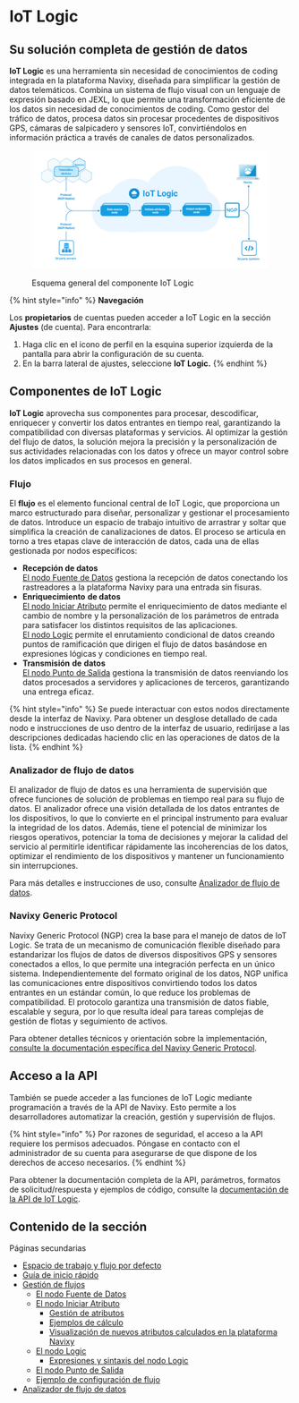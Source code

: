 # IoT Logic

## Su solución completa de gestión de datos

**IoT Logic** es una herramienta sin necesidad de conocimientos de coding integrada en la plataforma Navixy, diseñada para simplificar la gestión de datos telemáticos. Combina un sistema de flujo visual con un lenguaje de expresión basado en JEXL, lo que permite una transformación eficiente de los datos sin necesidad de conocimientos de coding. Como gestor del tráfico de datos, procesa datos sin procesar procedentes de dispositivos GPS, cámaras de salpicadero y sensores IoT, convirtiéndolos en información práctica a través de canales de datos personalizados.

<figure><img src="../../../.gitbook/assets/image (2).png" alt="Esquema general del componente IoT Logic"><figcaption><p>Esquema general del componente IoT Logic</p></figcaption></figure>

{% hint style="info" %}
**Navegación**

Los **propietarios** de cuentas pueden acceder a IoT Logic en la sección **Ajustes** (de cuenta). Para encontrarla:

1. Haga clic en el icono de perfil en la esquina superior izquierda de la pantalla para abrir la configuración de su cuenta.
2. En la barra lateral de ajustes, seleccione **IoT Logic.**
{% endhint %}

## Componentes de IoT Logic

**IoT Logic** aprovecha sus componentes para procesar, descodificar, enriquecer y convertir los datos entrantes en tiempo real, garantizando la compatibilidad con diversas plataformas y servicios. Al optimizar la gestión del flujo de datos, la solución mejora la precisión y la personalización de sus actividades relacionadas con los datos y ofrece un mayor control sobre los datos implicados en sus procesos en general.

### Flujo

El **flujo** es el elemento funcional central de IoT Logic, que proporciona un marco estructurado para diseñar, personalizar y gestionar el procesamiento de datos. Introduce un espacio de trabajo intuitivo de arrastrar y soltar que simplifica la creación de canalizaciones de datos. El proceso se articula en torno a tres etapas clave de interacción de datos, cada una de ellas gestionada por nodos específicos:

* **Recepción de datos**\
  [El nodo Fuente de Datos](gestin-de-flujos/el-nodo-fuente-de-datos.md) gestiona la recepción de datos conectando los rastreadores a la plataforma Navixy para una entrada sin fisuras.
* **Enriquecimiento** **de datos**\
  [El nodo Iniciar Atributo](gestin-de-flujos/el-nodo-iniciar-atributo/) permite el enriquecimiento de datos mediante el cambio de nombre y la personalización de los parámetros de entrada para satisfacer los distintos requisitos de las aplicaciones.\
  [El nodo Logic](./) permite el enrutamiento condicional de datos creando puntos de ramificación que dirigen el flujo de datos basándose en expresiones lógicas y condiciones en tiempo real.
* **Transmisión** **de** **datos**\
  [El nodo Punto de Salida](gestin-de-flujos/el-nodo-punto-de-salida.md) gestiona la transmisión de datos reenviando los datos procesados a servidores y aplicaciones de terceros, garantizando una entrega eficaz.

{% hint style="info" %}
Se puede interactuar con estos nodos directamente desde la interfaz de Navixy. Para obtener un desglose detallado de cada nodo e instrucciones de uso dentro de la interfaz de usuario, rediríjase a las descripciones dedicadas haciendo clic en las operaciones de datos de la lista.
{% endhint %}

### Analizador de flujo de datos

El analizador de flujo de datos es una herramienta de supervisión que ofrece funciones de solución de problemas en tiempo real para su flujo de datos. El analizador ofrece una visión detallada de los datos entrantes de los dispositivos, lo que lo convierte en el principal instrumento para evaluar la integridad de los datos. Además, tiene el potencial de minimizar los riesgos operativos, potenciar la toma de decisiones y mejorar la calidad del servicio al permitirle identificar rápidamente las incoherencias de los datos, optimizar el rendimiento de los dispositivos y mantener un funcionamiento sin interrupciones.

Para más detalles e instrucciones de uso, consulte [Analizador de flujo de datos](https://app.gitbook.com/s/tx3J5BxnWyPV0nP2xr0z/technologies/navixy-generic-protocol).

### Navixy Generic Protocol

Navixy Generic Protocol (NGP) crea la base para el manejo de datos de IoT Logic. Se trata de un mecanismo de comunicación flexible diseñado para estandarizar los flujos de datos de diversos dispositivos GPS y sensores conectados a ellos, lo que permite una integración perfecta en un único sistema. Independientemente del formato original de los datos, NGP unifica las comunicaciones entre dispositivos convirtiendo todos los datos entrantes en un estándar común, lo que reduce los problemas de compatibilidad. El protocolo garantiza una transmisión de datos fiable, escalable y segura, por lo que resulta ideal para tareas complejas de gestión de flotas y seguimiento de activos.

Para obtener detalles técnicos y orientación sobre la implementación, [consulte la documentación específica del Navixy Generic Protocol](https://squaregps.atlassian.net/wiki/spaces/NAV/pages/3107553589/Navixy+Generic+Protocol?atlOrigin=eyJpIjoiYWI4MGE3M2MxNjEyNDhlNGFlOWRlNmFjZDcyZDJkMzEiLCJwIjoiYyJ9).

## Acceso a la API

También se puede acceder a las funciones de IoT Logic mediante programación a través de la API de Navixy. Esto permite a los desarrolladores automatizar la creación, gestión y supervisión de flujos.

{% hint style="info" %}
Por razones de seguridad, el acceso a la API requiere los permisos adecuados. Póngase en contacto con el administrador de su cuenta para asegurarse de que dispone de los derechos de acceso necesarios.
{% endhint %}

Para obtener la documentación completa de la API, parámetros, formatos de solicitud/respuesta y ejemplos de código, consulte la [documentación de la API de IoT Logic](https://app.gitbook.com/s/tx3J5BxnWyPV0nP2xr0z/).

## Contenido de la sección

Páginas secundarias

* [Espacio de trabajo y flujo por defecto](espacio-de-trabajo-y-flujo-por-defecto.md)
* [Guía de inicio rápido](gua-de-inicio-rpido.md)
* [Gestión de flujos](gestin-de-flujos/)
  * [El nodo Fuente de Datos](gestin-de-flujos/el-nodo-fuente-de-datos.md)
  * [El nodo ](gestin-de-flujos/el-nodo-iniciar-atributo/)[Iniciar Atributo](https://squaregps.atlassian.net/wiki/spaces/UDOCES/pages/3232334272/El+nodo+Iniciar+Atributo)
    * [Gestión de atributos](gestin-de-flujos/el-nodo-iniciar-atributo/gestin-de-atributos.md)
    * [Ejemplos de cálculo](gestin-de-flujos/el-nodo-iniciar-atributo/ejemplos-de-clculo.md)
    * [Visualización de nuevos atributos calculados en la plataforma Navixy](../../../readme/cuenta/iot-logic/gestin-de-flujos/el-nodo-iniciar-atributo/visualizacion-de-nuevos-atributos-calculados-en-la-plataforma-navixy.md)
  * [El nodo Logic](../../../readme/cuenta/iot-logic/gestin-de-flujos/el-nodo-logic/)
    * [Expresiones y sintaxis del nodo Logic](../../../readme/cuenta/iot-logic/gestin-de-flujos/el-nodo-logic/expresiones-y-sintaxis-del-nodo-logic.md)
  * [El nodo Punto de Salida](gestin-de-flujos/el-nodo-punto-de-salida.md)
  * [Ejemplo de configuración de flujo](gestin-de-flujos/ejemplo-de-configuracin-de-un-flujo.md)
* [Analizador de flujo de datos](analizador-de-flujo-de-datos.md)
